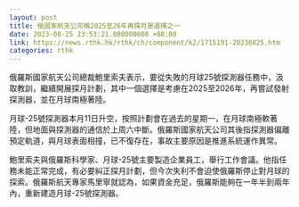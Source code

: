 ```yaml
---
layout: post
title: 俄國家航天公司稱2025至26年再探月是選擇之一
date: 2023-08-25 23:53:21.000000000 +08:00
link: https://news.rthk.hk/rthk/ch/component/k2/1715191-20230825.htm
categories: rthk
---
```


俄羅斯國家航天公司總裁鮑里索夫表示，要從失敗的月球25號探測器任務中，汲取教訓，繼續開展探月計劃，其中一個選擇是考慮在2025至2026年，再嘗試發射探測器，並在月球南極著陸。

月球-25號探測器本月11日升空，按照計劃會在過去的星期一，在月球南極軟著陸，但地面與探測器的通信於上周六中斷。俄羅斯國家航天公司其後指探測器偏離預定軌道，與月球表面相撞，已不復存在，事故主要原因是推進系統運作異常。

鮑里索夫與俄羅斯科學家、月球-25號主要製造企業員工，舉行工作會議。他指任務未能正常完成，有必要糾正探月計劃，但今次失利不會迫使俄羅斯停止對月球的探索。俄羅斯航天專家馬里寧就認為，如果資金充足，俄羅斯能夠在一年半到兩年內，重新建造月球-25號探測器。
